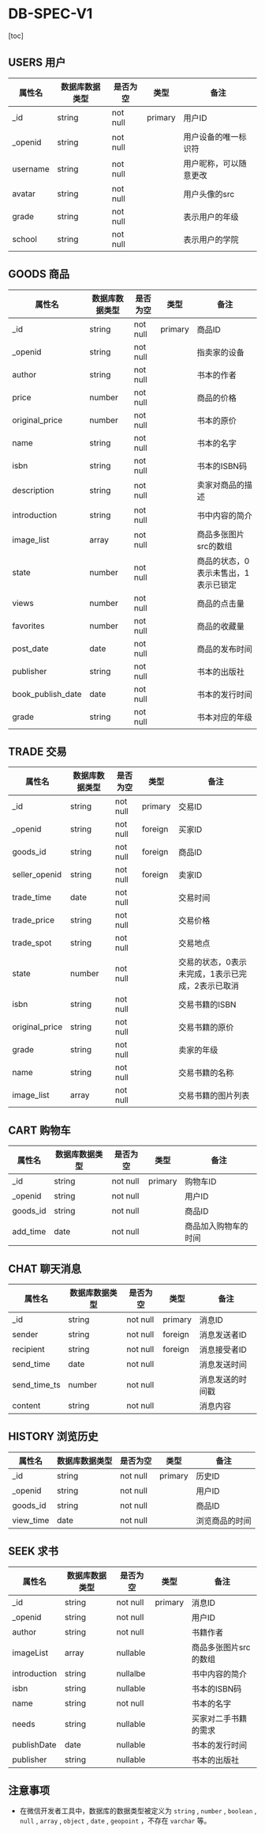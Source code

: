 # **DB-SPEC-V1**

[toc]

## USERS 用户

| 属性名   | 数据库数据类型 | 是否为空 | 类型    | 备注                   |
| -------- | -------------- | -------- | ------- | ---------------------- |
| _id      | string         | not null | primary | 用户ID                 |
| _openid  | string         | not null |         | 用户设备的唯一标识符   |
| username | string         | not null |         | 用户昵称，可以随意更改 |
| avatar   | string         | not null |         | 用户头像的src          |
| grade    | string         | not null |         | 表示用户的年级         |
| school   | string         | not null |         | 表示用户的学院         |



## GOODS 商品

| 属性名            | 数据库数据类型 | 是否为空 | 类型    | 备注                                 |
| ----------------- | -------------- | -------- | ------- | ------------------------------------ |
| _id               | string         | not null | primary | 商品ID                               |
| _openid           | string         | not null |         | 指卖家的设备                         |
| author            | string         | not null |         | 书本的作者                           |
| price             | number         | not null |         | 商品的价格                           |
| original_price    | number         | not null |         | 书本的原价                           |
| name              | string         | not null |         | 书本的名字                           |
| isbn              | string         | not null |         | 书本的ISBN码                         |
| description       | string         | not null |         | 卖家对商品的描述                     |
| introduction      | string         | not null |         | 书中内容的简介                       |
| image_list        | array          | not null |         | 商品多张图片src的数组                |
| state             | number         | not null |         | 商品的状态，0表示未售出，1表示已锁定 |
| views             | number         | not null |         | 商品的点击量                         |
| favorites         | number         | not null |         | 商品的收藏量                         |
| post_date         | date           | not null |         | 商品的发布时间                       |
| publisher         | string         | not null |         | 书本的出版社                         |
| book_publish_date | date           | not null |         | 书本的发行时间                       |
| grade             | string         | not null |         | 书本对应的年级                       |



## TRADE 交易

| 属性名         | 数据库数据类型 | 是否为空 | 类型    | 备注                                              |
| -------------- | -------------- | -------- | ------- | ------------------------------------------------- |
| _id            | string         | not null | primary | 交易ID                                            |
| _openid        | string         | not null | foreign | 买家ID                                            |
| goods_id       | string         | not null | foreign | 商品ID                                            |
| seller_openid  | string         | not null | foreign | 卖家ID                                            |
| trade_time     | date           | not null |         | 交易时间                                          |
| trade_price    | string         | not null |         | 交易价格                                          |
| trade_spot     | string         | not null |         | 交易地点                                          |
| state          | number         | not null |         | 交易的状态，0表示未完成，1表示已完成，2表示已取消 |
| isbn           | string         | not null |         | 交易书籍的ISBN                                    |
| original_price | string         | not null |         | 交易书籍的原价                                    |
| grade          | string         | not null |         | 卖家的年级                                        |
| name           | string         | not null |         | 交易书籍的名称                                    |
| image_list     | array          | not null |         | 交易书籍的图片列表                                |



## CART 购物车

| 属性名   | 数据库数据类型 | 是否为空 | 类型    | 备注                 |
| -------- | -------------- | -------- | ------- | -------------------- |
| _id      | string         | not null | primary | 购物车ID             |
| _openid  | string         | not null |         | 用户ID               |
| goods_id | string         | not null |         | 商品ID               |
| add_time | date           | not null |         | 商品加入购物车的时间 |



## CHAT 聊天消息

| 属性名       | 数据库数据类型 | 是否为空 | 类型    | 备注             |
| ------------ | -------------- | -------- | ------- | ---------------- |
| _id          | string         | not null | primary | 消息ID           |
| sender       | string         | not null | foreign | 消息发送者ID     |
| recipient    | string         | not null | foreign | 消息接受者ID     |
| send_time    | date           | not null |         | 消息发送时间     |
| send_time_ts | number         | not null |         | 消息发送的时间戳 |
| content      | string         | not null |         | 消息内容         |



## HISTORY 浏览历史

| 属性名    | 数据库数据类型 | 是否为空 | 类型    | 备注           |
| --------- | -------------- | -------- | ------- | -------------- |
| _id       | string         | not null | primary | 历史ID         |
| _openid   | string         | not null |         | 用户ID         |
| goods_id  | string         | not null |         | 商品ID         |
| view_time | date           | not null |         | 浏览商品的时间 |


## SEEK 求书

| 属性名       | 数据库数据类型 | 是否为空 | 类型    | 备注                  |
| ------------ | -------------- | -------- | ------- | --------------------- |
| _id          | string         | not null | primary | 消息ID                |
| _openid      | string         | not null |         | 用户ID                |
| author       | string         | not null |         | 书籍作者              |
| imageList    | array          | nullable |         | 商品多张图片src的数组 |
| introduction | string         | nullalbe |         | 书中内容的简介        |
| isbn         | string         | nullable |         | 书本的ISBN码          |
| name         | string         | not null |         | 书本的名字            |
| needs        | string         | nullable |         | 买家对二手书籍的需求  |
| publishDate  | date           | nullable |         | 书本的发行时间        |
| publisher    | string         | nullable |         | 书本的出版社          |

## 注意事项

- 在微信开发者工具中，数据库的数据类型被定义为 `string` , `number` , `boolean` , `null` , `array` , `object` , `date` , `geopoint` ，不存在 `varchar` 等。

